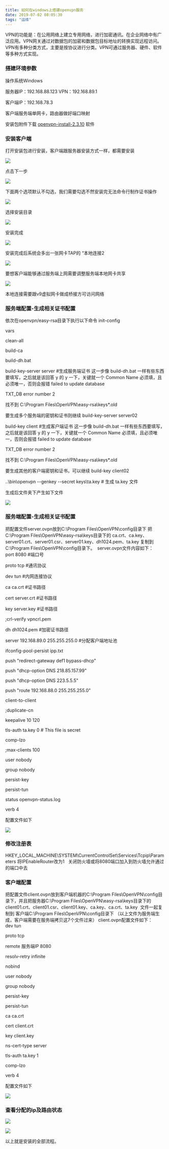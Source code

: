 ```yaml
---
title: 如何在windows上搭建openvpn服务
date: 2019-07-02 08:05:30
tags: "运维"
---
```

VPN的功能是：在公用网络上建立专用网络，进行加密通讯。在企业网络中有广泛应用。VPN网关通过对数据包的加密和数据包目标地址的转换实现远程访问。VPN有多种分类方式，主要是按协议进行分类。VPN可通过服务器、硬件、软件等多种方式实现。
<!-- Welcome to [Hexo](https://hexo.io/)! This is your very first post. Check [documentation](https://hexo.io/docs/) for more info. If you get any problems when using Hexo, you can find the answer in [troubleshooting](https://hexo.io/docs/troubleshooting.html) or you can ask me on [GitHub](https://github.com/hexojs/hexo/issues). -->

### 搭建环境参数

操作系统Windows

服务器IP：192.168.88.123  VPN：192.168.89.1 

客户端IP：192.168.78.3

客户端服务端单网卡，路由器做好端口映射

安装包附件下载 [openvpn-install-2.3.10](https://www.google.com/) 软件

### 安装客户端

打开安装包进行安装，客户端跟服务器安装方式一样，都需要安装

![](搭建openvpn/1.png)

点击下一步

![](搭建openvpn/2.png)

下面两个选项默认不勾选，我们需要勾选不然安装完无法命令行制作证书操作

![](搭建openvpn/3.png)

选择安装目录

![](搭建openvpn/4.png)

安装完成

![](搭建openvpn/5.png)

安装完成后系统会多出一张网卡TAP的 “本地连接2

![](搭建openvpn/6.png)

要想客户端能够通过服务端上网需要调整服务端本地网卡共享

![](搭建openvpn/7.png)

本地连接需要跟v9虚拟网卡做成桥接方可访问网络

### 服务端配置-生成相关证书配置

依次在openvpn/easy-rsa目录下执行以下命令
init-config

vars

clean-all

build-ca

build-dh.bat

build-key-server server   #生成服务端证书
这一步像 build-dh.bat 一样有些东西要填写，之后就是该回答 y 的 y 一下，关键就一个
Common Name 必须填，且必须唯一，否则会报错
failed to update database

TXT_DB error number 2

找不到 C:\Program Files\OpenVPN\easy-rsa\keys\*.old

要生成多个服务端的密钥和证书则继续 build-key-server server02

build-key client   #生成客户端证书
这一步像 build-dh.bat 一样有些东西要填写，之后就是该回答 y 的 y 一下，关键就一个
Common Name 必须填，且必须唯一，否则会报错
failed to update database

TXT_DB error number 2

找不到 C:\Program Files\OpenVPN\easy-rsa\keys\*.old

要生成其他的客户端密钥和证书，可以继续 build-key client02

..\bin\openvpn --genkey --secret keys\ta.key   # 生成 ta.key 文件

生成后文件夹下产生如下文件

![](搭建openvpn/8.png)

### 服务端配置-生成相关证书配置

把配置文件server.ovpn放到C:\Program Files\OpenVPN\config目录下
把C:\Program Files\OpenVPN\easy-rsa\keys目录下的
ca.crt、ca.key、server01.crt、server01.csr、server01.key、dh1024.pem、ta.key 复制到
C:\Program Files\OpenVPN\config目录下。 
server.ovpn文件内容如下：
port 8080 #端口号

proto tcp #通讯协议

dev tun #内网连接协议

ca ca.crt #证书路径

cert server.crt #证书路径

key server.key #证书路径

;crl-verify vpncrl.pem

dh dh1024.pem #加密证书路径

server 192.168.89.0 255.255.255.0 #分配客户端地址池

ifconfig-pool-persist ipp.txt

push "redirect-gateway def1 bypass-dhcp" 

push "dhcp-option DNS 218.85.157.99" 

push "dhcp-option DNS 223.5.5.5" 

push "route 192.168.88.0 255.255.255.0"

client-to-client

;duplicate-cn

keepalive 10 120

tls-auth ta.key 0 # This file is secret

comp-lzo

;max-clients 100

user nobody

group nobody

persist-key

persist-tun

status openvpn-status.log

verb 4

配置文件如下

![](搭建openvpn/9.png)

### 修改注册表

HKEY_LOCAL_MACHINE\SYSTEM\CurrentControlSet\Services\Tcpip\Parameters 将IPEnableRouter改为1
 
关闭防火墙或将8080端口加入到防火墙允许通过的端口中去

### 客户端配置

把配置文件client.ovpn放到客户端机器的C:\Program Files\OpenVPN\config目录下，并且把服务器C:\Program Files\OpenVPN\easy-rsa\keys目录下的
client01.crt、client01.csr、client01.key、ca.key、ca.crt、ta.key  文件一起复制到
客户端C:\Program Files\OpenVPN\config目录下 （以上文件为服务端生成，客户端需要在服务端拷贝这7个文件过来）
client.ovpn配置文件如下：
dev tun

proto tcp

remote 服务端IP 8080

resolv-retry infinite

nobind

user nobody

group nobody

persist-key

persist-tun

ca ca.crt

cert client.crt

key client.key

ns-cert-type server

tls-auth ta.key 1

comp-lzo

verb 4

配置文件如下

![](搭建openvpn/10.png)

### 查看分配的ip及路由状态

![](搭建openvpn/11.png)

![](搭建openvpn/12.png)

以上就是安装的全部流程。


<!-- ### Deploy to remote sites -->

<!-- ``` bash
$ hexo deploy
``` -->

<!-- More info: [Deployment](https://hexo.io/docs/deployment.html) -->
